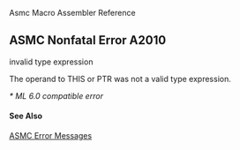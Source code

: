 Asmc Macro Assembler Reference

## ASMC Nonfatal Error A2010

invalid type expression

The operand to THIS or PTR was not a valid type expression.

_* ML 6.0 compatible error_

#### See Also

[ASMC Error Messages](readme.md)